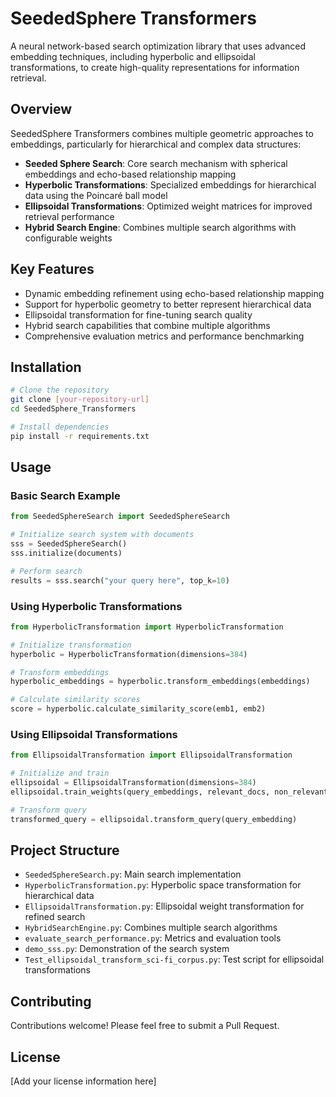 # SeededSphere Transformers

A neural network-based search optimization library that uses advanced embedding techniques, including hyperbolic and ellipsoidal transformations, to create high-quality representations for information retrieval.

## Overview

SeededSphere Transformers combines multiple geometric approaches to embeddings, particularly for hierarchical and complex data structures:

- **Seeded Sphere Search**: Core search mechanism with spherical embeddings and echo-based relationship mapping
- **Hyperbolic Transformations**: Specialized embeddings for hierarchical data using the Poincaré ball model
- **Ellipsoidal Transformations**: Optimized weight matrices for improved retrieval performance
- **Hybrid Search Engine**: Combines multiple search algorithms with configurable weights

## Key Features

- Dynamic embedding refinement using echo-based relationship mapping
- Support for hyperbolic geometry to better represent hierarchical data
- Ellipsoidal transformation for fine-tuning search quality
- Hybrid search capabilities that combine multiple algorithms
- Comprehensive evaluation metrics and performance benchmarking

## Installation

```bash
# Clone the repository
git clone [your-repository-url]
cd SeededSphere_Transformers

# Install dependencies
pip install -r requirements.txt
```

## Usage

### Basic Search Example

```python
from SeededSphereSearch import SeededSphereSearch

# Initialize search system with documents
sss = SeededSphereSearch()
sss.initialize(documents)

# Perform search
results = sss.search("your query here", top_k=10)
```

### Using Hyperbolic Transformations

```python
from HyperbolicTransformation import HyperbolicTransformation

# Initialize transformation
hyperbolic = HyperbolicTransformation(dimensions=384)

# Transform embeddings
hyperbolic_embeddings = hyperbolic.transform_embeddings(embeddings)

# Calculate similarity scores
score = hyperbolic.calculate_similarity_score(emb1, emb2)
```

### Using Ellipsoidal Transformations

```python
from EllipsoidalTransformation import EllipsoidalTransformation

# Initialize and train
ellipsoidal = EllipsoidalTransformation(dimensions=384)
ellipsoidal.train_weights(query_embeddings, relevant_docs, non_relevant_docs)

# Transform query
transformed_query = ellipsoidal.transform_query(query_embedding)
```

## Project Structure

- `SeededSphereSearch.py`: Main search implementation
- `HyperbolicTransformation.py`: Hyperbolic space transformation for hierarchical data
- `EllipsoidalTransformation.py`: Ellipsoidal weight transformation for refined search
- `HybridSearchEngine.py`: Combines multiple search algorithms
- `evaluate_search_performance.py`: Metrics and evaluation tools
- `demo_sss.py`: Demonstration of the search system
- `Test_ellipsoidal_transform_sci-fi_corpus.py`: Test script for ellipsoidal transformations

## Contributing

Contributions welcome! Please feel free to submit a Pull Request.

## License

[Add your license information here]
